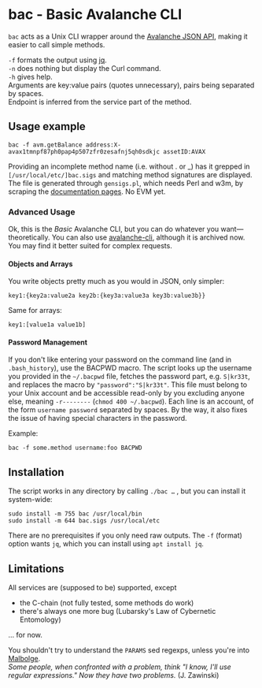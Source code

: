 # bac - Basic Avalanche CLI

`bac` acts as a Unix CLI wrapper around the [Avalanche JSON API](https://docs.avax.network/v1.0/en/api/intro-apis/), making it easier to call simple methods.

`-f` formats the output using [jq](https://stedolan.github.io/jq/).
<br>
`-n` does nothing but display the Curl command.
<br>
`-h` gives help.
<br>
Arguments are key:value pairs (quotes unnecessary), pairs being separated by spaces.
<br>
Endpoint is inferred from the service part of the method.

## Usage example

    bac -f avm.getBalance address:X-avax1tmnpf87ph0pap4p507zfr0zesafnj5qh0sdkjc assetID:AVAX

Providing an incomplete method name (i.e. without . or &lowbar;) has it grepped
in `[/usr/local/etc/]bac.sigs` and matching method signatures are displayed. The
file is generated through `gensigs.pl`, which needs Perl and w3m, by scraping the
[documentation pages](https://docs.avax.network/v1.0/en/api/intro-apis/). No EVM yet.

### Advanced Usage

Ok, this is the _Basic_ Avalanche CLI, but you can do whatever you
want&mdash;theoretically. You can also use
[avalanche-cli](https://github.com/ava-labs/avalanche-cli), although it is
archived now. You may find it better suited for complex requests.

#### Objects and Arrays

You write objects pretty much as you would in JSON, only simpler:

    key1:{key2a:value2a key2b:{key3a:value3a key3b:value3b}}

Same for arrays:

    key1:[value1a value1b]

#### Password Management

If you don't like entering your password on the command line (and in
`.bash_history`), use the BACPWD macro. The script looks up the username you
provided in the `~/.bacpwd` file, fetches the password part, e.g. `S|kr33t`,
and replaces the macro by `"password":"S|kr33t"`. This file must belong to your
Unix account and be accessible read-only by you excluding anyone else, meaning
`-r--------` (`chmod 400 ~/.bacpwd`). Each line is an account, of the form
`username password` separated by spaces. By the way, it also fixes the issue of
having special characters in the password.

Example:

    bac -f some.method username:foo BACPWD

## Installation

The script works in any directory by calling `./bac …` , but you can install it
system-wide:

    sudo install -m 755 bac /usr/local/bin
    sudo install -m 644 bac.sigs /usr/local/etc

There are no prerequisites if you only need raw outputs. The `-f` (format)
option wants `jq`, which you can install using `apt install jq`.

## Limitations

All services are (supposed to be) supported, except

- the C-chain (not fully tested, some methods do work)
- there's always one more bug (Lubarsky's Law of Cybernetic Entomology)

… for now. 

You shouldn't try to understand the `PARAMS` sed regexps, unless you're into
[Malbolge](https://en.wikipedia.org/wiki/Malbolge).
<br> 
_Some people, when confronted with a problem, think "I know, I'll use regular
expressions." Now they have two problems._ (J. Zawinski)

